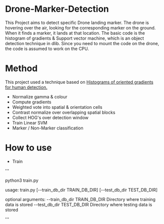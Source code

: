 # Drone-Marker-Detection

This Project aims to detect specific Drone landing marker. 
The drone is hovering over the air, looking for the corresponding marker on the ground. 
When it finds a marker, it lands at that location.
The basic code is the histogram of gradients & Support vector machine, which is an object detection technique in dlib.
Since you need to mount the code on the drone, the code is assumed to work on the CPU.

# Method 

This project used a technique based on [Histograms of oriented gradients for human detection.](https://ieeexplore.ieee.org/document/1467360)
+ Normalize gamma & colour
+ Compute gradients
+ Weighted vote into spatial & orientation cells
+ Contrast normalize over overlapping spatial blocks 
+ Collect HOG's over detection window 
+ Train Linear SVM
+ Marker / Non-Marker classification

# How to use

+ Train 

''' 

python3 train.py

usage: train.py  [--train_db_dir TRAIN_DB_DIR] [--test_db_dir TEST_DB_DIR]

optional arguments:
      --train_db_dir TRAIN_DB_DIR Directory where training data is stored
      --test_db_dir TEST_DB_DIR Directory where testing data is stored
      
'''
